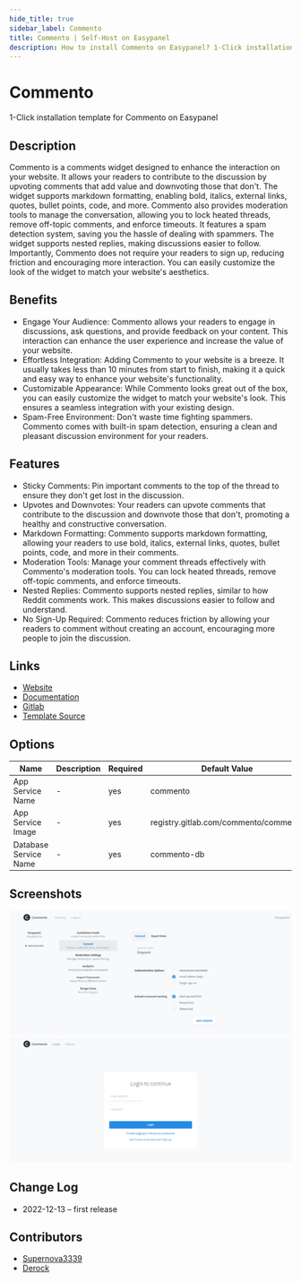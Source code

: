 ```yaml
---
hide_title: true
sidebar_label: Commento
title: Commento | Self-Host on Easypanel
description: How to install Commento on Easypanel? 1-Click installation template for Commento on Easypanel
---
```


<!-- generated -->

# Commento

1-Click installation template for Commento on Easypanel

## Description

Commento is a comments widget designed to enhance the interaction on your website. It allows your readers to contribute to the discussion by upvoting comments that add value and downvoting those that don&#39;t. The widget supports markdown formatting, enabling bold, italics, external links, quotes, bullet points, code, and more. Commento also provides moderation tools to manage the conversation, allowing you to lock heated threads, remove off-topic comments, and enforce timeouts. It features a spam detection system, saving you the hassle of dealing with spammers. The widget supports nested replies, making discussions easier to follow. Importantly, Commento does not require your readers to sign up, reducing friction and encouraging more interaction. You can easily customize the look of the widget to match your website&#39;s aesthetics.

## Benefits

- Engage Your Audience: Commento allows your readers to engage in discussions, ask questions, and provide feedback on your content. This interaction can enhance the user experience and increase the value of your website.
- Effortless Integration: Adding Commento to your website is a breeze. It usually takes less than 10 minutes from start to finish, making it a quick and easy way to enhance your website's functionality.
- Customizable Appearance: While Commento looks great out of the box, you can easily customize the widget to match your website's look. This ensures a seamless integration with your existing design.
- Spam-Free Environment: Don't waste time fighting spammers. Commento comes with built-in spam detection, ensuring a clean and pleasant discussion environment for your readers.

## Features

- Sticky Comments: Pin important comments to the top of the thread to ensure they don't get lost in the discussion.
- Upvotes and Downvotes: Your readers can upvote comments that contribute to the discussion and downvote those that don't, promoting a healthy and constructive conversation.
- Markdown Formatting: Commento supports markdown formatting, allowing your readers to use bold, italics, external links, quotes, bullet points, code, and more in their comments.
- Moderation Tools: Manage your comment threads effectively with Commento's moderation tools. You can lock heated threads, remove off-topic comments, and enforce timeouts.
- Nested Replies: Commento supports nested replies, similar to how Reddit comments work. This makes discussions easier to follow and understand.
- No Sign-Up Required: Commento reduces friction by allowing your readers to comment without creating an account, encouraging more people to join the discussion.

## Links

- [Website](https://commento.io/)
- [Documentation](https://commento.io/)
- [Gitlab](https://gitlab.com/commento/commento)
- [Template Source](https://github.com/easypanel-io/templates/tree/main/templates/commento)

## Options

Name | Description | Required | Default Value
-|-|-|-
App Service Name | - | yes | commento
App Service Image | - | yes | registry.gitlab.com/commento/commento
Database Service Name | - | yes | commento-db

## Screenshots

![Commento Screenshot](./assets/screenshot1.png)
![Commento Screenshot](./assets/screenshot2.png)

## Change Log

- 2022-12-13 – first release

## Contributors

- [Supernova3339](https://github.com/Supernova3339)
- [Derock](https://github.com/ItzDerock)
